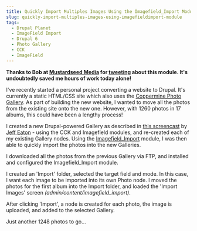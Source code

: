 ```yaml
---
title: Quickly Import Multiples Images Using the Imagefield_Import Module
slug: quickly-import-multiples-images-using-imagefieldimport-module
tags:
  - Drupal Planet
  - ImageField Import
  - Drupal 6
  - Photo Gallery
  - CCK
  - ImageField
---
```

<strong>Thanks to Bob at <a href="http://mustardseedmedia.com/">Mustardseed Media</a> for <a href="http://twitter.com/mustardseedinc/status/14713096905">tweeting</a> about this module. It's undoubtedly saved me hours of work today alone!</strong>

I've recently started a personal project converting a website to Drupal. It's currently a static HTML/CSS site which also uses the <a href="http://coppermine-gallery.net/">Coppermine Photo Gallery</a>. As part of building the new website, I wanted to move all the photos from the existing site onto the new one. However, with 1260 photos in 17 albums, this could have been a lengthy process!

I created a new Drupal-powered Gallery as described in <a href="http://lullabot.com/articles/photo-galleries-views-attach">this screencast</a> by <a href="http://twitter.com/eaton">Jeff Eaton</a> - using the CCK and Imagefield modules, and re-created each of my existing Gallery nodes. Using the <a href="http://drupal.org/project/imagefield_import">Imagefield_Import</a> module, I was then able to quickly import the photos into the new Galleries.

I downloaded all the photos from the previous Gallery via FTP, and installed and configured the Imagefield_Import module.

I created an 'Import' folder, selected the target field and mode. In this case, I want each image to be imported into its own Photo node. I moved the photos for the first album into the Import folder, and loaded the 'Import Images' screen <em>(admin/content/imagefield_import)</em>.

After clicking 'Import', a node is created for each photo, the image is uploaded, and added to the selected Gallery.

Just another 1248 photos to go...
